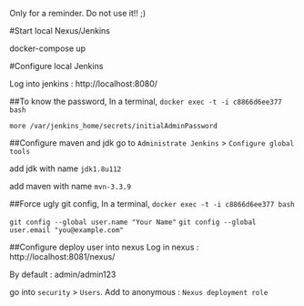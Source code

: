 Only for a reminder. Do not use it!! ;)

#Start local Nexus/Jenkins

docker-compose up

#Configure local Jenkins

Log into jenkins : http://localhost:8080/

##To know the password, 
In a terminal, ```docker exec -t -i c8866d6ee377 bash``` 

```more /var/jenkins_home/secrets/initialAdminPassword```

##Configure maven and jdk
go to ```Administrate Jenkins``` > ```Configure global tools```

add jdk with name ```jdk1.8u112```

add maven with name ```mvn-3.3.9```

##Force ugly git config, 
In a terminal, ```docker exec -t -i c8866d6ee377 bash``` 

```git config --global user.name "Your Name"```
```git config --global user.email "you@example.com"```

##Configure deploy user into nexus
Log in nexus : http://localhost:8081/nexus/

By default : admin/admin123
 
go into ```security``` > ```Users```. Add to anonymous : ```Nexus deployment role``` 
 




